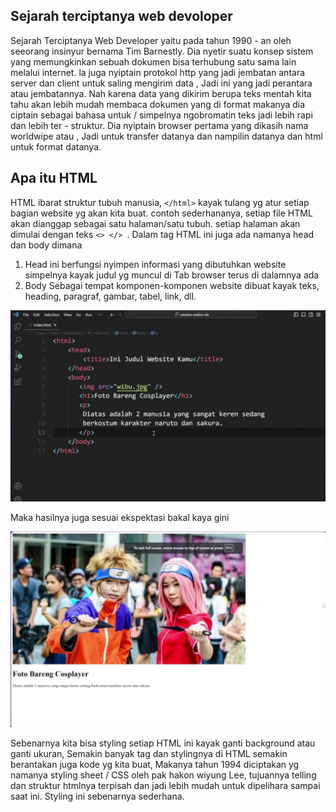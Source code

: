 ## Sejarah terciptanya web devoloper
Sejarah Terciptanya Web Developer yaitu pada tahun 1990 - an oleh seeorang insinyur bernama Tim Barnestly. Dia nyetir suatu konsep sistem yang memungkinkan sebuah dokumen bisa terhubung satu sama lain melalui internet. la juga nyiptain protokol http yang jadi jembatan antara server dan client untuk saling mengirim data , Jadi </http> ini yang jadi perantara atau jembatannya. Nah karena data yang dikirim berupa teks mentah kita tahu akan lebih mudah membaca dokumen yang di format makanya dia ciptain </html> sebagai bahasa untuk / simpelnya ngobromatin teks jadi lebih rapi dan lebih ter - struktur. Dia nyiptain browser pertama yang dikasih nama worldwipe atau </www>  , Jadi </http>  untuk transfer datanya dan nampilin datanya dan html untuk format datanya. 

## Apa itu HTML
HTML ibarat struktur tubuh manusia, `</html>` kayak tulang yg atur setiap bagian website yg akan kita buat. contoh sederhananya, setiap file HTML akan dianggap sebagai satu halaman/satu tubuh. setiap halaman akan dimulai dengan teks `<> </> `. Dalam tag HTML ini juga ada namanya head dan body dimana
1. Head 
	ini berfungsi nyimpen informasi yang dibutuhkan website simpelnya kayak judul yg muncul di Tab browser terus di dalamnya ada
2. Body 
	 Sebagai tempat komponen-komponen website dibuat kayak teks, heading, paragraf, gambar, tabel, link, dll. 
	 
![](aset/ss.jpg)

Maka hasilnya juga sesuai ekspektasi bakal kaya gini 

![](aset/ss1.jpg)

Sebenarnya kita bisa styling setiap HTML ini kayak ganti background atau ganti ukuran, Semakin banyak tag dan stylingnya di HTML semakin berantakan juga kode yg kita buat, Makanya tahun 1994 diciptakan yg namanya styling sheet / CSS oleh pak hakon wiyung Lee, tujuannya  telling dan struktur htmlnya terpisah dan jadi lebih mudah untuk  dipelihara sampai saat ini. Styling ini sebenarnya sederhana. 